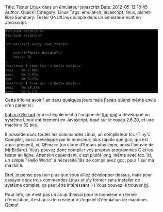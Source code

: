 Title: Tester Linux dans un émulateur javascript
Date: 2012-05-12 18:45
Author: Quack1
Category: Linux
Tags: emulation, javascript, linux, planet-libre
Summary: Tester GNU/Linux simple dans un émulateur écrit en Javascript.

<div align=center><a href="static/upload/jslinux.png"><img src="upload/jslinux.png" width="600" align=center /></a></div>

Cette info va avoir 1 an dans quelques jours mais j'avais quand même
envie d'en parler ici.

[Fabrice Bellard][] (qui est également à l'origine de [ffmpeg][]) a
développé un système Linux entièrement en Javascript, basé sur le noyau
2.6.20, et une machine 32 bits.

Il possède donc toutes les commandes Linux, un compilateur tcc (Tiny C
Compiler, aussi développé par le monsieur, plus rapide que gcc, qui est
aussi présent), vi, QEmacs (un clone d'Emacs plus léger, aussi l'oeuvre
de Mr Bellard). Vous pouvez donc compiler vos propres programmes C et
les tester en ligne. Attention cependant, c'est plutôt long, même avec
tcc. Ici, un simple "Hello World" a nécéssité 19s de compil avec gcc,
pour 1 sur ma machine.

Bref, je pense pas non plus que vous alliez développer dessus, mais pour
essayer deux trois commandes Linux et s'y former sans installer de
système complet, ça peut être intéressant ;-) Vous pouvez le trouver
[ici][].

Pour info, ce n'est pas un coup d'essai pour le monsieur en terme
d'émulation, il est aussi le créateur du logiciel d'émulation de
machines [Qemu][]!

  [Fabrice Bellard]: http://bellard.org "Bellard.org"
  [ffmpeg]: https://quack1.wordpress.com/tag/ffmpeg/ "FFmpeg"
  [ici]: http://bellard.org/jslinux/ "JsLinux"
  [Qemu]: http://wiki.qemu.org "Qemu"
